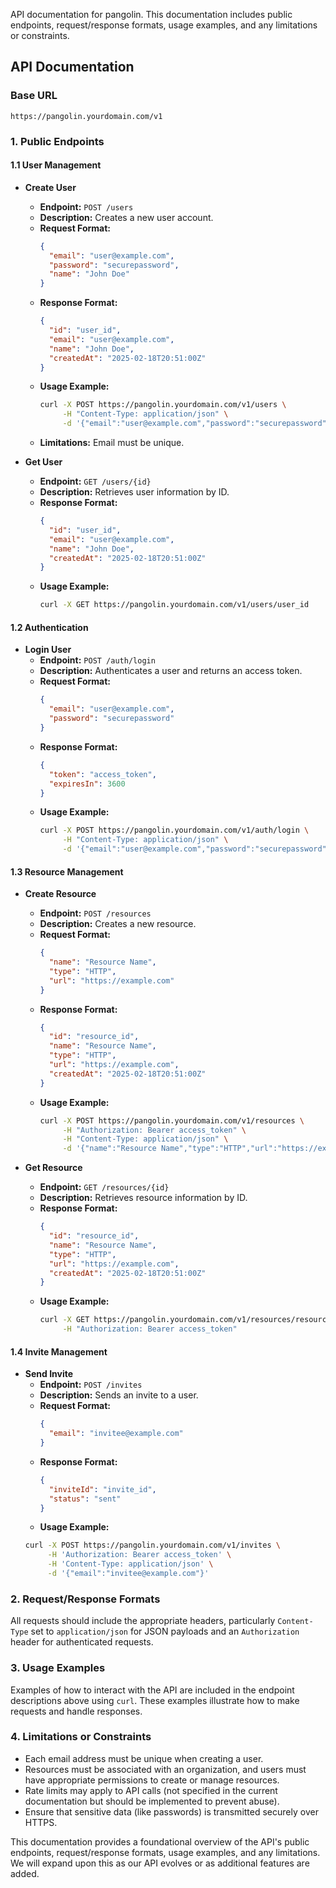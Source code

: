 API documentation for pangolin. This documentation includes public endpoints, request/response formats, usage examples, and any limitations or constraints.

## API Documentation

### Base URL
```
https://pangolin.yourdomain.com/v1
```

### 1. Public Endpoints

#### 1.1 User Management

- **Create User**
  - **Endpoint:** `POST /users`
  - **Description:** Creates a new user account.
  - **Request Format:**
    ```json
    {
      "email": "user@example.com",
      "password": "securepassword",
      "name": "John Doe"
    }
    ```
  - **Response Format:**
    ```json
    {
      "id": "user_id",
      "email": "user@example.com",
      "name": "John Doe",
      "createdAt": "2025-02-18T20:51:00Z"
    }
    ```
  - **Usage Example:**
    ```bash
    curl -X POST https://pangolin.yourdomain.com/v1/users \
         -H "Content-Type: application/json" \
         -d '{"email":"user@example.com","password":"securepassword","name":"John Doe"}'
    ```
  - **Limitations:** Email must be unique.

- **Get User**
  - **Endpoint:** `GET /users/{id}`
  - **Description:** Retrieves user information by ID.
  - **Response Format:**
    ```json
    {
      "id": "user_id",
      "email": "user@example.com",
      "name": "John Doe",
      "createdAt": "2025-02-18T20:51:00Z"
    }
    ```
  - **Usage Example:**
    ```bash
    curl -X GET https://pangolin.yourdomain.com/v1/users/user_id
    ```

#### 1.2 Authentication

- **Login User**
  - **Endpoint:** `POST /auth/login`
  - **Description:** Authenticates a user and returns an access token.
  - **Request Format:**
    ```json
    {
      "email": "user@example.com",
      "password": "securepassword"
    }
    ```
  - **Response Format:**
    ```json
    {
      "token": "access_token",
      "expiresIn": 3600
    }
    ```
  - **Usage Example:**
    ```bash
    curl -X POST https://pangolin.yourdomain.com/v1/auth/login \
         -H "Content-Type: application/json" \
         -d '{"email":"user@example.com","password":"securepassword"}'
    ```

#### 1.3 Resource Management

- **Create Resource**
  - **Endpoint:** `POST /resources`
  - **Description:** Creates a new resource.
  - **Request Format:**
    ```json
    {
      "name": "Resource Name",
      "type": "HTTP",
      "url": "https://example.com"
    }
    ```
  - **Response Format:**
    ```json
    {
      "id": "resource_id",
      "name": "Resource Name",
      "type": "HTTP",
      "url": "https://example.com",
      "createdAt": "2025-02-18T20:51:00Z"
    }
    ```
  - **Usage Example:**
    ```bash
    curl -X POST https://pangolin.yourdomain.com/v1/resources \
         -H "Authorization: Bearer access_token" \
         -H "Content-Type: application/json" \
         -d '{"name":"Resource Name","type":"HTTP","url":"https://example.com"}'
    ```

- **Get Resource**
  - **Endpoint:** `GET /resources/{id}`
  - **Description:** Retrieves resource information by ID.
  - **Response Format:**
    ```json
    {
      "id": "resource_id",
      "name": "Resource Name",
      "type": "HTTP",
      "url": "https://example.com",
      "createdAt": "2025-02-18T20:51:00Z"
    }
    ```
  - **Usage Example:**
    ```bash
    curl -X GET https://pangolin.yourdomain.com/v1/resources/resource_id \
         -H "Authorization: Bearer access_token"
    ```

#### 1.4 Invite Management

- **Send Invite**
  - **Endpoint:** `POST /invites`
  - **Description:** Sends an invite to a user.
  - **Request Format:**
    ```json
    {
      "email": "invitee@example.com"
    }
    ```
  - **Response Format:**
    ```json
    {
      "inviteId": "invite_id",
      "status": "sent"
    }
    ```
  - **Usage Example:**
   ```bash
   curl -X POST https://pangolin.yourdomain.com/v1/invites \
        -H 'Authorization: Bearer access_token' \
        -H 'Content-Type: application/json' \
        -d '{"email":"invitee@example.com"}'
   ```

### 2. Request/Response Formats

All requests should include the appropriate headers, particularly `Content-Type` set to `application/json` for JSON payloads and an `Authorization` header for authenticated requests.

### 3. Usage Examples

Examples of how to interact with the API are included in the endpoint descriptions above using `curl`. These examples illustrate how to make requests and handle responses.

### 4. Limitations or Constraints

- Each email address must be unique when creating a user.
- Resources must be associated with an organization, and users must have appropriate permissions to create or manage resources.
- Rate limits may apply to API calls (not specified in the current documentation but should be implemented to prevent abuse).
- Ensure that sensitive data (like passwords) is transmitted securely over HTTPS.

This documentation provides a foundational overview of the API's public endpoints, request/response formats, usage examples, and any limitations. We will expand upon this as our API evolves or as additional features are added.